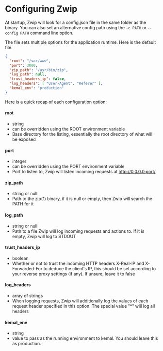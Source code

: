 # Configuring Zwip

At startup, Zwip will look for a config.json file in the same folder as the binary. You can also set an alternative config path using the `-c PATH` or `--config PATH` command line option.

The file sets multiple options for the application runtime. Here is the default file:
```JSON
{
  "root": "/var/www",
  "port": 3000,
  "zip_path": "/usr/bin/zip",
  "log_path": null,
  "trust_headers_ip": false,
  "log_headers": [ "User-Agent", "Referer" ],
  "kemal_env": "production"
}
```

Here is a quick recap of each configuration option:

#### root
- string
- can be overridden using the ROOT environment variable
- Base directory for the listing, essentially the root directory of what will be exposed

#### port
- integer
- can be overridden using the PORT environment variable
- Port to listen to, Zwip will listen incoming requests at http://0.0.0.0:port/

#### zip_path
- string or null
- Path to the zip(1) binary, if it is null or empty, then Zwip will search the PATH for it

#### log_path
- string or null
- Path to a file Zwip will log incoming requests and actions to. If it is empty, Zwip will log to STDOUT

#### trust_headers_ip
- boolean
- Whether or not to trust the incoming HTTP headers X-Real-IP and X-Forwarded-For to deduce the client's IP, this should be set according to your reverse proxy settings (if any). If unsure, leave it to false

#### log_headers
- array of strings
- When logging requests, Zwip will additionally log the values of each request header specified in this option. The special value "\*" will log all headers

#### kemal_env
- string
- value to pass as the running environment to kemal. You should leave this as production.
